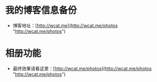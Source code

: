 # 我的博客信息备份
- 博客地址：[http://wcat.me](http://wcat.me/photos "http://wcat.me/photos")

# 相册功能
- 最终效果请看这里：[http://wcat.me/photos](http://wcat.me/photos "http://wcat.me/photos")


